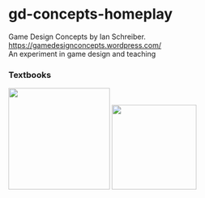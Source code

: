 # gd-concepts-homeplay
Game Design Concepts by Ian Schreiber.  
https://gamedesignconcepts.wordpress.com/  
An experiment in game design and teaching  
### Textbooks
<img src="https://github.com/oortaggio/gd-concepts/assets/47924002/086be0e7-5879-46b8-a6d5-b44427e9a136" width=200>
<img src="https://github.com/oortaggio/gd-concepts/assets/47924002/386cbb56-1a4e-427f-9a13-9282df791428" width=167>
